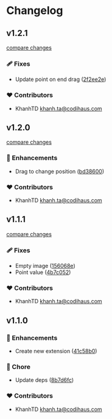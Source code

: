 # Changelog


## v1.2.1

[compare changes](https://github.com/codihaus/directus-extension-image-hotspot/compare/v1.2.0...v1.2.1)

### 🩹 Fixes

- Update point on end drag ([2f2ee2e](https://github.com/codihaus/directus-extension-image-hotspot/commit/2f2ee2e))

### ❤️ Contributors

- KhanhTD <khanh.ta@codihaus.com>

## v1.2.0

[compare changes](https://github.com/codihaus/directus-extension-image-hotspot/compare/v1.1.1...v1.2.0)

### 🚀 Enhancements

- Drag to change position ([bd38600](https://github.com/codihaus/directus-extension-image-hotspot/commit/bd38600))

### ❤️ Contributors

- KhanhTD <khanh.ta@codihaus.com>

## v1.1.1

[compare changes](https://github.com/codihaus/directus-extension-image-hotspot/compare/v1.1.0...v1.1.1)

### 🩹 Fixes

- Empty image ([156068e](https://github.com/codihaus/directus-extension-image-hotspot/commit/156068e))
- Point value ([4b7c052](https://github.com/codihaus/directus-extension-image-hotspot/commit/4b7c052))

### ❤️ Contributors

- KhanhTD <khanh.ta@codihaus.com>

## v1.1.0


### 🚀 Enhancements

- Create new extension ([41c58b0](https://github.com/codihaus/directus-extension-image-hotspot/commit/41c58b0))

### 🏡 Chore

- Update deps ([8b7d6fc](https://github.com/codihaus/directus-extension-image-hotspot/commit/8b7d6fc))

### ❤️ Contributors

- KhanhTD <khanh.ta@codihaus.com>

